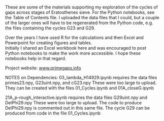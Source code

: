 These are some of the materials supporting my exploration of the cycles of gaps across stages of Eratosthenes sieve.
For the Python notebooks, see the Table of Contents file.  I uploaded the data files that I could, but a couple of 
the larger ones will have to be regenerated from the Python code, e.g. the files containing the cycles G23 and G29.

Over the years I have used R for the calculations and then Excel and Powerpoint for creating figures and tables.  
Initially I shared an Excel workbook here and was encouraged to post Python notebooks to make the work more 
accessible.  I hope these notebooks help in that regard.

Project website:  www.primegaps.info 

NOTES on Dependencies:
03_lambda_H14929.ipynb requires the data files primes23.npy, G23uint.npy, and cG23.npy
   These were too large to upload.  They can be created with the files 01_Cycles.ipynb and 01A_closeG.ipynb

21A_p-rough_interactive.ipynb requires the data files G29uint.npy and DelPhi29.npy
   These were too large to upload.  The code to produce DelPhi29.npy is commented out in this same file.  The
   cycle G29 can be produced from code in the file 01_Cycles.ipynb 
   

